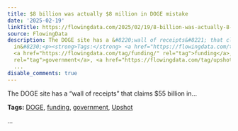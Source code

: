 ```yaml
---
title: $8 billion was actually $8 million in DOGE mistake
date: '2025-02-19'
linkTitle: https://flowingdata.com/2025/02/19/8-billion-was-actually-8-million-in-doge-mistake/
source: FlowingData
description: The DOGE site has a &#8220;wall of receipts&#8221; that claims $55 billion
  in&#8230;<p><strong>Tags:</strong> <a href="https://flowingdata.com/tag/doge/" rel="tag">DOGE</a>,
  <a href="https://flowingdata.com/tag/funding/" rel="tag">funding</a>, <a href="https://flowingdata.com/tag/government/"
  rel="tag">government</a>, <a href="https://flowingdata.com/tag/upshot/" rel="tag">Upshot</a></p>
  ...
disable_comments: true
---
```

The DOGE site has a &#8220;wall of receipts&#8221; that claims $55 billion in&#8230;<p><strong>Tags:</strong> <a href="https://flowingdata.com/tag/doge/" rel="tag">DOGE</a>, <a href="https://flowingdata.com/tag/funding/" rel="tag">funding</a>, <a href="https://flowingdata.com/tag/government/" rel="tag">government</a>, <a href="https://flowingdata.com/tag/upshot/" rel="tag">Upshot</a></p> ...